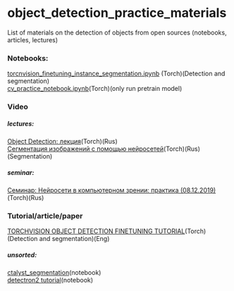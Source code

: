 # object_detection_practice_materials
List of materials on the detection of objects from open sources (notebooks, articles, lectures)

### Notebooks:
[torcnvision_finetuning_instance_segmentation.ipynb](../master/notebooks/torcnvision_finetuning_instance_segmentation.ipynb) (Torch)(Detection and segmentation)  
[cv_practice_notebook.ipynb](../master/notebooks/cv_practice_notebook.ipynb)(Torch)(only run pretrain model)

### Video
##### lectures:
[Object Detection: лекция](https://www.youtube.com/watch?v=ewkSI2cuyoQ&list=PL0Ks75aof3ThkitsZbUOEQg7Ybl5kB_s3&index=24)(Torch)(Rus)  
[Сегментация изображений с помощью нейросетей](https://www.youtube.com/watch?v=OWK8VlgJM4I&list=PL0Ks75aof3ThkitsZbUOEQg7Ybl5kB_s3&index=22)(Torch)(Rus)(Segmentation)
##### seminar:
[Семинар: Нейросети в компьютерном зрении: практика (08.12.2019)](https://www.youtube.com/watch?v=XSPYe4-y4HE&t=2468s)(Torch)(Rus)

### Tutorial/article/paper
[TORCHVISION OBJECT DETECTION FINETUNING TUTORIAL](https://pytorch.org/tutorials/intermediate/torchvision_tutorial.html)(Torch)(Detection and segmentation)(Eng)

##### unsorted:
[ctalyst_segmentation](https://github.com/catalyst-team/catalyst/blob/master/examples/notebooks/segmentation-tutorial.ipynb)(notebook)  
[detectron2 tutorial](https://colab.research.google.com/drive/16jcaJoc6bCFAQ96jDe2HwtXj7BMD_-m5)(notebook)  
